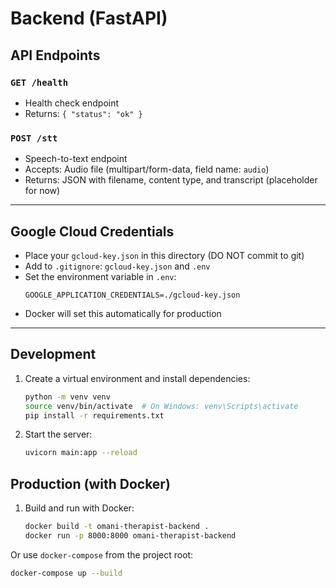# Backend (FastAPI)

## API Endpoints

### `GET /health`
- Health check endpoint
- Returns: `{ "status": "ok" }`

### `POST /stt`
- Speech-to-text endpoint
- Accepts: Audio file (multipart/form-data, field name: `audio`)
- Returns: JSON with filename, content type, and transcript (placeholder for now)

---

## Google Cloud Credentials
- Place your `gcloud-key.json` in this directory (DO NOT commit to git)
- Add to `.gitignore`: `gcloud-key.json` and `.env`
- Set the environment variable in `.env`:
  ```
  GOOGLE_APPLICATION_CREDENTIALS=./gcloud-key.json
  ```
- Docker will set this automatically for production

---

## Development

1. Create a virtual environment and install dependencies:
   ```bash
   python -m venv venv
   source venv/bin/activate  # On Windows: venv\Scripts\activate
   pip install -r requirements.txt
   ```
2. Start the server:
   ```bash
   uvicorn main:app --reload
   ```

## Production (with Docker)

1. Build and run with Docker:
   ```bash
   docker build -t omani-therapist-backend .
   docker run -p 8000:8000 omani-therapist-backend
   ```

Or use `docker-compose` from the project root:

```bash
docker-compose up --build
``` 